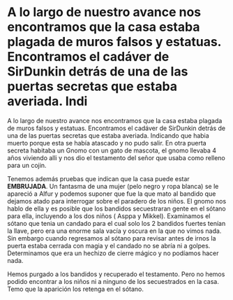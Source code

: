 # A lo largo de nuestro avance nos encontramos que la casa estaba plagada de muros falsos y estatuas.  Encontramos el cadáver de SirDunkin detrás de una de las puertas secretas que estaba averiada. Indi

A lo largo de nuestro avance nos encontramos que la casa estaba plagada de muros falsos y estatuas.  Encontramos el cadáver de SirDunkin detrás de una de las puertas secretas que estaba averiada. Indicando que habia muerto porque esta se había atascado y no pudo salir. En otra puerta secreta habitaba un Gnomo con un gato de mascota, el gnomo llevaba 4 años viviendo alli y nos dio el testamento del señor que usaba como relleno para un cojin.

Tenemos además pruebas que indican que la casa puede estar **EMBRUJADA**. Un fantasma de una mujer (pelo negro y ropa blanca) se le apareció a Alfur y podemos suponer que fue la que mato al bandido que dejamos atado para interrogar sobre el paradero de los niños.  El gnomo nos hablo de ella y es posible que los bandidos secuestraran gente en el sótano para ella, incluyendo a los dos niños ( Asppa y Mikkel). Examinamos el sótano que tenia un candado para el cual solo los 2 bandidos fuertes tenían la llave, pero era una enorme sala vacía y oscura en la que no vimos nada. Sin embargo cuando regresamos al sótano para revisar antes de irnos la puerta estaba cerrada con magia y el candado no se abría ni a golpes. Determinamos que era un hechizo de cierre mágico y no podíamos hacer nada.

Hemos purgado a los bandidos y recuperado el testamento. Pero no hemos podido encontrar a los niños ni a ninguno de los secuestrados en la casa. Temo que la aparición los retenga en el sótano.

